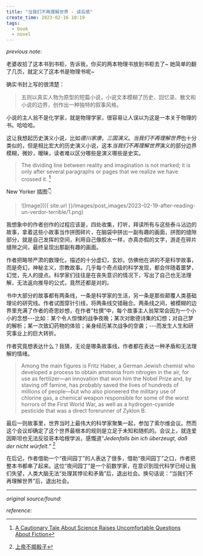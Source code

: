 ```yaml
---
title: "当我们不再理解世界 - 读后感"
create_time: 2023-02-16 10:19
tags:
  - book
  - novel
---
```

_previous note:_

老婆收拾了这本书到书柜，告诉我，你买的两本物理书放到书柜去了~ 她简单的翻了几页，就定义了这本书是物理书呢~

确实书封上写的很清楚：
> 五则以真实人物为原型的短篇小说，小说文本模糊了历史、回忆录、散文和小说的边界，创作出一种独特的叙事风格。

小说的主人翁不是化学家，就是物理学家，很容易让人误以为这是一本关于物理的书。哈哈哈。

这让我想起历史演义小说，比如*德川家康*，*三国演义*。*当我们不再理解世界*也十分类似的，但是相比宏大的历史演义小说，这本*当我们不再理解世界*演义的部分边界模糊，微妙，暧昧，读者难以区分哪些是演义哪些是史实。

> The dividing line between reality and imagination is not marked; it is only after several paragraphs or pages that we realize we have crossed it. [^1]

New Yorker 插图👇

> ![Image]({{ site.url }}/images/post_images/2023-02-19-after-reading-un-verdor-terrible/1.png)


我想象中的作者创作的过程应该是，四处收集，打听，拜读所有与这些泰斗沾边的故事，拿着这些小故事当作拼图碎片，在脑袋中拼出一副有趣的画面，拼图的缝隙部分，就是自己发挥的空间，利用自己像胶水一样，亦真亦假的文字，游走在碎片缝隙之间，最终呈现出那副有趣的画面。

作者把略带严肃的数理化，描述的十分虚幻，玄妙。仿佛他在讲的不是科学故事，而是奇幻，神秘主义，宗教故事。几乎每个奇点级的科学发现，都会伴随着噩梦，幻觉，先人的提点。科学家们往往是在丧失意识的情况下，写出了自己也无法理解，无法返向推导的公式，竟然还都是对的。

书中大部分的故事都有两条线，一条是科学家的生活，另一条是那些颠覆人类基础理论的研究线。作者试图穿针引线，将两条线交错融合。两条线之间，被模糊的边界里充满了作者的奇思妙想，在作者“杜撰”中，每个故事主人翁常常会因为一个小小的念想---比如：某个令人惊悚的战争夜晚；某次对歌德诗集的幻想；对自己梦的解析；某一次致幻药物的体验；亲身经历某次战争的空袭；---而发生人生和研究事业上的巨大转折。

作者究竟想表达什么？我猜，无论是哪条故事线，作者都在表达一种矛盾和无法理解的情绪。

> Among the main figures is Fritz Haber, a German Jewish chemist who developed a process to obtain ammonia from nitrogen in the air, for use as fertilizer—an innovation that won him the Nobel Prize and, by staving off famine, has probably saved the lives of hundreds of millions of people—but who also pioneered the military use of chlorine gas, a chemical weapon responsible for some of the worst horrors of the First World War, as well as a hydrogen-cyanide pesticide that was a direct forerunner of Zyklon B.

最后一则故事里，世界当时上最伟大的科学家聚集一起，参加了索尔维会议。然而这个会议却确定了这个世界最根本的规则是立足于未知和随机的。会议上，就连爱因斯坦也无法反驳哥本哈根学派，感慨道“_Jedenfalls bin ich überzeugt, daß der nicht würfelt._” [^2]

在后记，作者借助一个“夜间园丁”的人表达了很多，借助“夜间园丁”之口，作者把整本书都串了起来。这位“夜间园丁”是一个前数学家，在意识到现代科学已经让我们失望，人类大脑无法“处理其悖论和矛盾”后，退出社会。换句话说：“当我们不再理解世界”后，退出社会。


---

_original source/found:_

_reference:_

[^1]: [A Cautionary Tale About Science Raises Uncomfortable Questions About Fiction](https://www.newyorker.com/magazine/2021/09/13/a-cautionary-tale-about-science-raises-uncomfortable-questions-about-fiction)
[^2]: [上帝不掷骰子](https://en.wiktionary.org/wiki/God_does_not_play_dice_with_the_universe)
